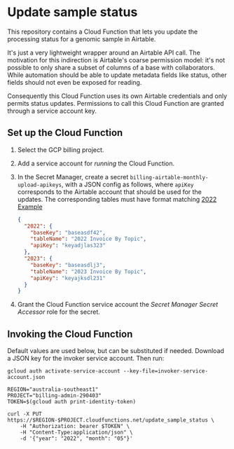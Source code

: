 # Update sample status

This repository contains a Cloud Function that lets you update the processing
status for a genomic sample in Airtable.

It's just a very lightweight wrapper around an Airtable API call. The motivation
for this indirection is Airtable's coarse permission model: it's not possible to
only share a subset of columns of a base with collaborators. While automation
should be able to update metadata fields like status, other fields should not
even be exposed for reading.

Consequently this Cloud Function uses its own Airtable credentials and only
permits status updates. Permissions to call this Cloud Function are granted
through a service account key.

## Set up the Cloud Function

1. Select the GCP billing project.
1. Add a service account for _running_ the Cloud Function.
1. In the Secret Manager, create a secret `billing-airtable-monthly-upload-apikeys`,
   with a JSON config as follows, where `apiKey` corresponds to the Airtable account
   that should be used for the updates. The corresponding tables must have
   format matching [2022 Example](https://airtable.com/app62isJvsSz0ziWT/tblqQkcgXt6fdsgj5/viwtxRpnYQNwXPVUw?blocks=hide)

   ```json
   {
     "2022": {
       "baseKey": "baseasdf42",
       "tableName": "2022 Invoice By Topic",
       "apiKey": "keyadjlas323"
     },
     "2023": {
       "baseKey": "baseasdlj3",
       "tableName": "2023 Invoice By Topic",
       "apiKey": "keyajksdl231"
     }
   }
   ```

1. Grant the Cloud Function service account the
   _Secret Manager Secret Accessor_ role for the secret.

## Invoking the Cloud Function

Default values are used below, but can be substituted if needed.
Download a JSON key for the invoker service account. Then run:

```shell
gcloud auth activate-service-account --key-file=invoker-service-account.json

REGION="australia-southeast1"
PROJECT="billing-admin-290403"
TOKEN=$(gcloud auth print-identity-token)

curl -X PUT https://$REGION-$PROJECT.cloudfunctions.net/update_sample_status \
    -H "Authorization: bearer $TOKEN" \
    -H "Content-Type:application/json" \
    -d '{"year": "2022", "month": "05"}'
```
